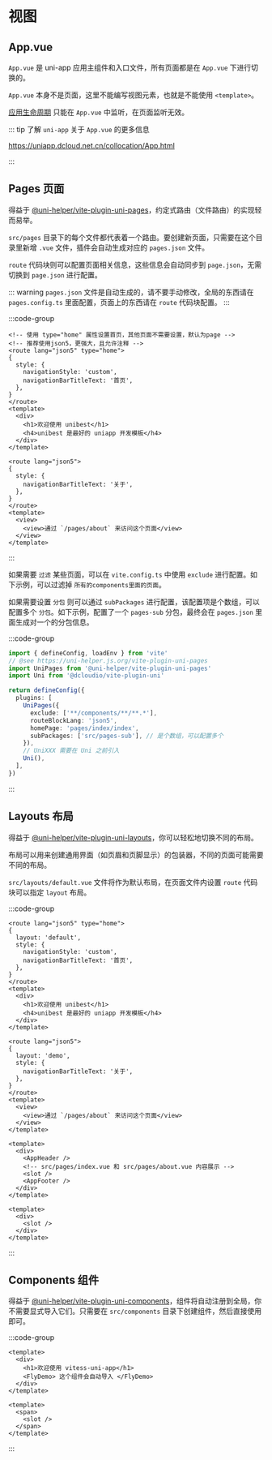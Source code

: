 # 视图

## App.vue

`App.vue` 是 uni-app 应用主组件和入口文件，所有页面都是在 `App.vue` 下进行切换的。

`App.vue` 本身不是页面，这里不能编写视图元素，也就是不能使用 `<template>`。

[应用生命周期](https://uniapp.dcloud.net.cn/collocation/App.html#applifecycle) 只能在 `App.vue` 中监听，在页面监听无效。

::: tip 了解 `uni-app` 关于 `App.vue` 的更多信息

<https://uniapp.dcloud.net.cn/collocation/App.html>

:::

## Pages 页面

得益于 [@uni-helper/vite-plugin-uni-pages](https://github.com/uni-helper/vite-plugin-uni-pages)，约定式路由（文件路由）的实现轻而易举。

`src/pages` 目录下的每个文件都代表着一个路由。要创建新页面，只需要在这个目录里新增 `.vue` 文件，插件会自动生成对应的 `pages.json` 文件。

`route` 代码块则可以配置页面相关信息，这些信息会自动同步到 `page.json`，无需切换到 `page.json` 进行配置。

::: warning
`pages.json` 文件是自动生成的，请不要手动修改，全局的东西请在 `pages.config.ts` 里面配置，页面上的东西请在 `route` 代码块配置。
:::

:::code-group

```vue [src/pages/index.vue]
<!-- 使用 type="home" 属性设置首页，其他页面不需要设置，默认为page -->
<!-- 推荐使用json5，更强大，且允许注释 -->
<route lang="json5" type="home">
{
  style: {
    navigationStyle: 'custom',
    navigationBarTitleText: '首页',
  },
}
</route>
<template>
  <div>
    <h1>欢迎使用 unibest</h1>
    <h4>unibest 是最好的 uniapp 开发模板</h4>
  </div>
</template>
```

```vue [src/pages/about.vue]
<route lang="json5">
{
  style: {
    navigationBarTitleText: '关于',
  },
}
</route>
<template>
  <view>
    <view>通过 `/pages/about` 来访问这个页面</view>
  </view>
</template>
```

:::

如果需要 `过滤` 某些页面，可以在 `vite.config.ts` 中使用 `exclude` 进行配置。如下示例，可以过滤掉 `所有的components里面的页面`。

如果需要设置 `分包` 则可以通过 `subPackages` 进行配置，该配置项是个数组，可以配置多个 `分包`。如下示例，配置了一个 `pages-sub` 分包，最终会在 `pages.json` 里面生成对一个的分包信息。

:::code-group

```ts [vite.config.ts]{9,12}
import { defineConfig, loadEnv } from 'vite'
// @see https://uni-helper.js.org/vite-plugin-uni-pages
import UniPages from '@uni-helper/vite-plugin-uni-pages'
import Uni from '@dcloudio/vite-plugin-uni'

return defineConfig({
  plugins: [
    UniPages({
      exclude: ['**/components/**/**.*'],
      routeBlockLang: 'json5',
      homePage: 'pages/index/index',
      subPackages: ['src/pages-sub'], // 是个数组，可以配置多个
    }),
    // UniXXX 需要在 Uni 之前引入
    Uni(),
  ],
})
```

:::

## Layouts 布局

得益于 [@uni-helper/vite-plugin-uni-layouts](https://github.com/uni-helper/vite-plugin-uni-layouts)，你可以轻松地切换不同的布局。

布局可以用来创建通用界面（如页眉和页脚显示）的包装器，不同的页面可能需要不同的布局。

`src/layouts/default.vue` 文件将作为默认布局，在页面文件内设置 `route` 代码块可以指定 `layout` 布局。

:::code-group

```vue [src/pages/index.vue]{3}
<route lang="json5" type="home">
{
  layout: 'default',
  style: {
    navigationStyle: 'custom',
    navigationBarTitleText: '首页',
  },
}
</route>
<template>
  <div>
    <h1>欢迎使用 unibest</h1>
    <h4>unibest 是最好的 uniapp 开发模板</h4>
  </div>
</template>
```

```vue [src/pages/about.vue]{3}
<route lang="json5">
{
  layout: 'demo',
  style: {
    navigationBarTitleText: '关于',
  },
}
</route>
<template>
  <view>
    <view>通过 `/pages/about` 来访问这个页面</view>
  </view>
</template>
```

```vue [src/layouts/default.vue]
<template>
  <div>
    <AppHeader />
    <!-- src/pages/index.vue 和 src/pages/about.vue 内容展示 -->
    <slot />
    <AppFooter />
  </div>
</template>
```

```vue [src/layouts/demo.vue]
<template>
  <div>
    <slot />
  </div>
</template>
```

:::

## Components 组件

得益于 [@uni-helper/vite-plugin-uni-components](https://github.com/uni-helper/vite-plugin-uni-components)，组件将自动注册到全局，你不需要显式导入它们。只需要在 `src/components` 目录下创建组件，然后直接使用即可。

:::code-group

```vue [src/pages/index.vue]
<template>
  <div>
    <h1>欢迎使用 vitess-uni-app</h1>
    <FlyDemo> 这个组件会自动导入 </FlyDemo>
  </div>
</template>
```

```vue [src/components/FlyDemo.vue]
<template>
  <span>
    <slot />
  </span>
</template>
```

:::
